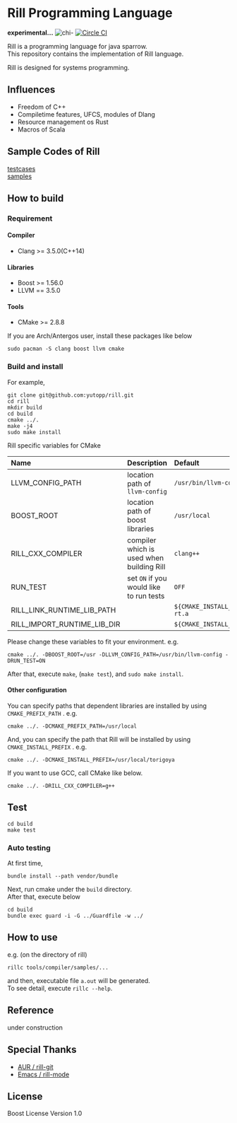 # Rill Programming Language
**experimental...**
![chi-](http://yutopp.net/image/chi-.png "Bun")
[![Circle CI](https://circleci.com/gh/yutopp/rill.png?style=badge)](https://circleci.com/gh/yutopp/rill)

Rill is a programming language for java sparrow.  
This repository contains the implementation of Rill language.

Rill is designed for systems programming.


## Influences
+ Freedom of C++
+ Compiletime features, UFCS, modules of Dlang
+ Resource management os Rust
+ Macros of Scala


## Sample Codes of Rill
[testcases](test/integration)  
[samples](tools/compiler/samples)


## How to build
### Requirement
#### Compiler
- Clang >= 3.5.0(C++14)

#### Libraries
- Boost >= 1.56.0
- LLVM == 3.5.0

#### Tools
- CMake >= 2.8.8

If you are Arch/Antergos user, install these packages like below
```
sudo pacman -S clang boost llvm cmake
```

### Build and install
For example,
```
git clone git@github.com:yutopp/rill.git
cd rill
mkdir build
cd build
cmake ../.
make -j4
sudo make install
```
Rill specific variables for CMake

|Name|Description|Default|
|:--|:--|:--|
|LLVM_CONFIG_PATH | location path of `llvm-config` | `/usr/bin/llvm-config` |
|BOOST_ROOT| location path of boost libraries | `/usr/local` |
|RILL_CXX_COMPILER| compiler which is used when building Rill | `clang++` |
|RUN_TEST| set `ON` if you would like to run tests | `OFF` |
|RILL_LINK_RUNTIME_LIB_PATH|| `${CMAKE_INSTALL_PREFIX}/lib/librill-rt.a` |
|RILL_IMPORT_RUNTIME_LIB_DIR|| `${CMAKE_INSTALL_PREFIX}/lib/rill-rt` |
Please change these variables to fit your environment.
e.g.
```
cmake ../. -DBOOST_ROOT=/usr -DLLVM_CONFIG_PATH=/usr/bin/llvm-config -DRUN_TEST=ON
```

After that, execute `make`, (`make test`),  and `sudo make install`.


#### Other configuration
You can specify paths that dependent libraries are installed by using `CMAKE_PREFIX_PATH` . e.g.

```
cmake ../. -DCMAKE_PREFIX_PATH=/usr/local
```

And, you can specify the path that Rill will be installed by using `CMAKE_INSTALL_PREFIX` . e.g.

```
cmake ../. -DCMAKE_INSTALL_PREFIX=/usr/local/torigoya
```

If you want to use GCC, call CMake like below.

```
cmake ../. -DRILL_CXX_COMPILER=g++
```

## Test
```
cd build
make test
```

### Auto testing
At first time,
```
bundle install --path vendor/bundle
```

Next, run cmake under the `build` directory.  
After that, execute below
```
cd build
bundle exec guard -i -G ../Guardfile -w ../
```


## How to use
e.g. (on the directory of rill)
```
rillc tools/compiler/samples/...
```
and then, executable file `a.out` will be generated.  
To see detail, execute `rillc --help`.


## Reference
under construction


## Special Thanks
- [AUR / rill-git](https://aur.archlinux.org/packages/rill-git/)
- [Emacs / rill-mode](https://github.com/Johniel/rill-mode)


## License
Boost License Version 1.0
